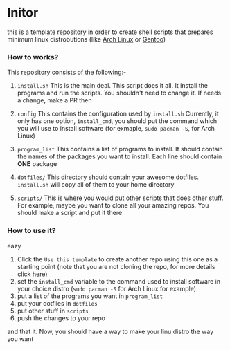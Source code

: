 # Initor

this is a template repository in order to create shell scripts that prepares minimum linux distrobutions (like [Arch Linux](https://archlinux.org) or [Gentoo](https://gentoo.org))

### How to works?

This repository consists of the following:-

1. `install.sh`
    This is the main deal.
    This script does it all. It install the programs and run the scripts. You shouldn't need to change it. If needs a change, make a PR then

2. `config`
    This contains the configuration used by `install.sh`
    Currently, it only has one option, `install_cmd`, you should put the command
    which you will use to install software (for exmaple, `sudo pacman -S`, for Arch Linux)

3. `program_list`
    This contains a list of programs to install. It should contain the names of the packages
    you want to install. Each line should contain **ONE** package

4. `dotfiles/`
    This directory should contain your awesome dotfiles. `install.sh` will copy all of them
    to your home directory

5. `scripts/`
    This is where you would put other scripts that does other stuff. For example, maybe
    you want to clone all your amazing repos. You should make a script and put it there

### How to use it?
eazy
1. Click the `Use this template` to create another repo using this one as a starting point (note that you are not cloning the repo, for more details [click here](https://docs.github.com/en/github/creating-cloning-and-archiving-repositories/creating-a-repository-from-a-template))
2. set the `install_cmd` variable to the command used to install software in your choice distro (`sudo pacman -S` for Arch Linux for example)
3. put a list of the programs you want in `program_list`
4. put your dotfiles in `dotfiles`
5. put other stuff in `scripts`
6. push the changes to your repo

and that it. Now, you should have a way to make your linu distro the way you want

